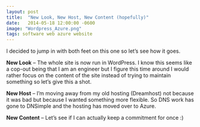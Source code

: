 ```yaml
---
layout: post
title:  "New Look, New Host, New Content (hopefully)"
date:   2014-05-18 12:00:00 -0600
image: "Wordpress_Azure.png"
tags: software web azure website
---
```

I decided to jump in with both feet on this one so let’s see how it goes.

**New Look** – The whole site is now run in WordPress. I know this seems like a cop-out being that I am an engineer but I figure this time around I would rather focus on the content of the site instead of trying to maintain something so let’s give this a shot.

**New Host** – I’m moving away from my old hosting (Dreamhost) not because it was bad but because I wanted something more flexible. So DNS work has gone to DNSimple and the hosting has moved over to Azure.

**New Content** – Let’s see if I can actually keep a commitment for once :)
